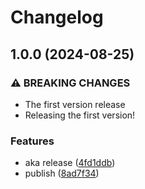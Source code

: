 # Changelog

## 1.0.0 (2024-08-25)


### ⚠ BREAKING CHANGES

* The first version release
* Releasing the first version!

### Features

* aka release ([4fd1ddb](https://github.com/akondratsky/aka/commit/4fd1ddb0cd7c1015270d744ca95d41c3de721918))
* publish ([8ad7f34](https://github.com/akondratsky/aka/commit/8ad7f34da2504588f9b6d7d9a90fa84d6ec7d849))
